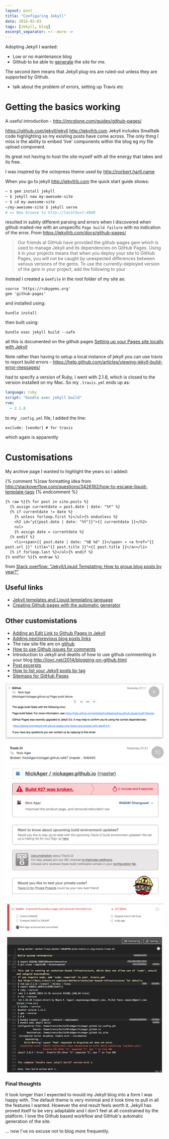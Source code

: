 ```yaml
---
layout: post
title: "Configuring Jekyll"
date: 2016-02-03
tags: [Jekyll, blog]
excerpt_separator: <!--more-->
---
```


Adopting Jekyll I wanted:
* Low or no maintenance blog
* Github to be able to [generate](https://help.github.com/articles/creating-pages-with-the-automatic-generator/) the site for me.

The second item means that Jekyll plug-ins are ruled-out unless they are supported by Github.

- talk about the problem of errors, setting up Travis etc

# Getting the basics working

A useful introduction - http://jmcglone.com/guides/github-pages/

https://github.com/jekyll/jekyll  http://jekyllrb.com
Jekyll includes Smalltalk code highlighting so my existing posts have come across. The only thing I miss is the ability to embed 'live' components within the blog eg my file upload component.

Its great not having to host the site myself with all the energy that takes and its free.

<!--more-->

I was inspired by the octopress theme used by http://norbert.hartl.name

When you go to jekyll http://jekyllrb.com the quick start guide shows:

```bash
~ $ gem install jekyll
~ $ jekyll new my-awesome-site
~ $ cd my-awesome-site
~/my-awesome-site $ jekyll serve
# => Now browse to http://localhost:4000
```

resulted in subtly different parsing and errors when I discovered when github mailed-me with an unspecific `Page build failure` with no indication of the error.
From https://jekyllrb.com/docs/github-pages/

> Our friends at GitHub have provided the github-pages gem which is used to manage Jekyll and its dependencies on GitHub Pages. Using it in your projects means that when you deploy your site to GitHub Pages, you will not be caught by unexpected differences between various versions of the gems. To use the currently-deployed version of the gem in your project, add the following to your

Instead I created a `Gemfile` in the root folder of my site as:

```
source 'https://rubygems.org'
gem 'github-pages'
```

and installed using:

```
bundle install
```

then built using:


```
bundle exec jekyll build --safe
```

all this is documented on the github pages [Setting up your Pages site locally with Jekyll](https://help.github.com/articles/setting-up-your-pages-site-locally-with-jekyll/)

Note rather than having to setup a local instance of jekyll you can use travis to report build errors - https://help.github.com/articles/viewing-jekyll-build-error-messages/

had to specify a version of Ruby, I went with 2.1.8, which is closed to the version installed on my Mac.  So my `.travis.yml` ends up as:

```yml
language: ruby
script: "bundle exec jekyll build"
rvm:
  - 2.1.8
```

to my `_config.yml` file, I added the line:

```
exclude: [vendor] # for travis
```

which again is apparently

# Customisations

My archive page I wanted to highlight the years so I added:

{% comment %}raw formatting idea from http://stackoverflow.com/questions/3426182/how-to-escape-liquid-template-tags {% endcomment %}
```liquid
{% raw %}{% for post in site.posts %}
  {% assign currentdate = post.date | date: "%Y" %}
  {% if currentdate != date %}
    {% unless forloop.first %}</ul>{% endunless %}
    <h2 id="y{{post.date | date: "%Y"}}">{{ currentdate }}</h2>
    <ul>
    {% assign date = currentdate %}
  {% endif %}
	<li><span>{{ post.date | date: "%B %d" }}</span> » <a href="{{ post.url }}" title="{{ post.title }}">{{ post.title }}</a></li>
  {% if forloop.last %}</ul>{% endif %}
{% endfor %}{% endraw %}
```

from [Stack overflow: "Jekyll/Liquid Templating: How to group blog posts by year?"](http://stackoverflow.com/questions/19086284/jekyll-liquid-templating-how-to-group-blog-posts-by-year)

## Useful links
* [Jekyll templates and Liquid templating language](https://jekyllrb.com/docs/templates/)
* [Creating Github pages with the automatic generator](https://help.github.com/articles/creating-pages-with-the-automatic-generator/)

## Other customistations
* [Adding an Edit Link to Github Pages in Jekyll](http://webcache.googleusercontent.com/search?q=cache:3TA-ApJ1xqAJ:rgardler.github.io/2015/07/26/add-edit-me-link-for-github-pages/+&cd=3&hl=en&ct=clnk&gl=us&client=safari)
* [Adding next/previous blog posts links ](http://david.elbe.me/jekyll/2015/06/20/how-to-link-to-next-and-previous-post-with-jekyll.html)
* The raw site file are on [github](https://github.com/NickAger/nickager.github.io)
* [How to use Github issues for comments](http://ivanzuzak.info/2011/02/18/github-hosted-comments-for-github-hosted-blogs.html)
* Introduction to Jekyll and deatils of how to use github commenting in your blog http://loyc.net/2014/blogging-on-github.html
* [Post excerpts](https://jekyllrb.com/docs/posts/#post-excerpts)
* [How to list your Jekyll posts by tag](http://www.jokecamp.com/blog/listing-jekyll-posts-by-tag/)
* [Sitemaps for GitHub Pages](https://help.github.com/articles/sitemaps-for-github-pages/)

![](/images/blog/new-blog-infrastructure/unhelpfulgithubmessage.png)

![](/images/blog/new-blog-infrastructure/travis-error-mail.png)

![](/images/blog/new-blog-infrastructure/travis-error-screen.png)

### Final thoughts
It took longer than I expected to mould my Jekyll blog into a form I was happy with. The default theme is very minimal and it took time to pull in all the features I wanted. However the end result feels worth it. Jekyll has proved itself to be very adaptable and I don't feel at all constrained by the platform. I love the Github based workflow and GitHub's automatic generation of the site.

... now I've no excuse not to blog more frequently.
